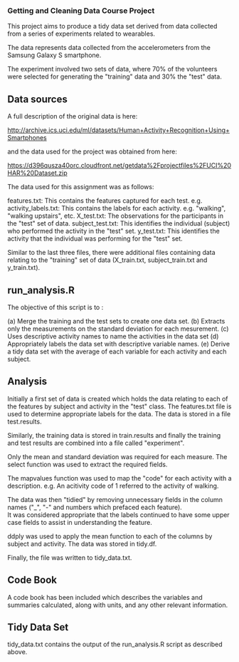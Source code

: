 ### Getting and Cleaning Data Course Project

This project aims to produce a tidy data set derived from data collected from a series of experiments related to wearables.

The data represents data collected from the accelerometers from the Samsung Galaxy S smartphone.  

The experiment involved two sets of data, where 70% of the volunteers were selected for generating the "training" data and 30% the "test" data.

##  Data sources

A full description of the original data is here:

http://archive.ics.uci.edu/ml/datasets/Human+Activity+Recognition+Using+Smartphones 

and the data used for the project was obtained from here:

https://d396qusza40orc.cloudfront.net/getdata%2Fprojectfiles%2FUCI%20HAR%20Dataset.zip 

The data used for this assignment was as follows:

features.txt:   	This contains the features captured for each test.  e.g.  
activity_labels.txt:  	This contains the labels for each activity.  e.g.  "walking", "walking upstairs", etc.
X_test.txt:		The observations for the participants in the "test" set of data.
subject_test.txt:	This identifies the individual (subject) who performed the activity in the "test" set.
y_test.txt:		This identifies the activity that the individual was performing for the "test" set.

Similar to the last three files, there were additional files containing data relating to the "training" set of data (X_train.txt, subject_train.txt and y_train.txt).

##  run_analysis.R

The objective of this script is to :

(a)  Merge the training and the test sets to create one data set.
(b)  Extracts only the measurements on the standard deviation for each mesurement.
(c)  Uses descriptive activity names to name the activities in the data set
(d)  Appropriately labels the data set with descriptive variable names.
(e)  Derive a tidy data set with the average of each variable for each activity and each subject.

##  Analysis

Initially a first set of data is created which holds the data relating to each of the features by subject and activity in the "test" class.  The features.txt file is used to determine appropriate labels for the data.  The data is stored in a file test.results.

Similarly, the training data is stored in train.results and finally the training and test results are combined into a file called "experiment".

Only the mean and standard deviation was required for each measure.  The select function was used to extract the required fields.  

The mapvalues function was used to map the "code" for each activity with a description.  e.g. An acitivity code of 1 referred to the activity of walking.

The data was then "tidied" by removing unnecessary fields in the column names ("_", "-" and numbers which prefaced each feature).  
It was considered appropriate that the labels continued to have some upper case fields to assist in understanding the feature.

ddply was used to apply the mean function to each of the columns by subject and activity.  The data was stored in tidy.df.

Finally, the file was written to tidy_data.txt.

##  Code Book

A code book has been included which describes the variables and summaries calculated, along with units, and any other relevant information.

##  Tidy Data Set

tidy_data.txt contains the output of the run_analysis.R script as described above.



